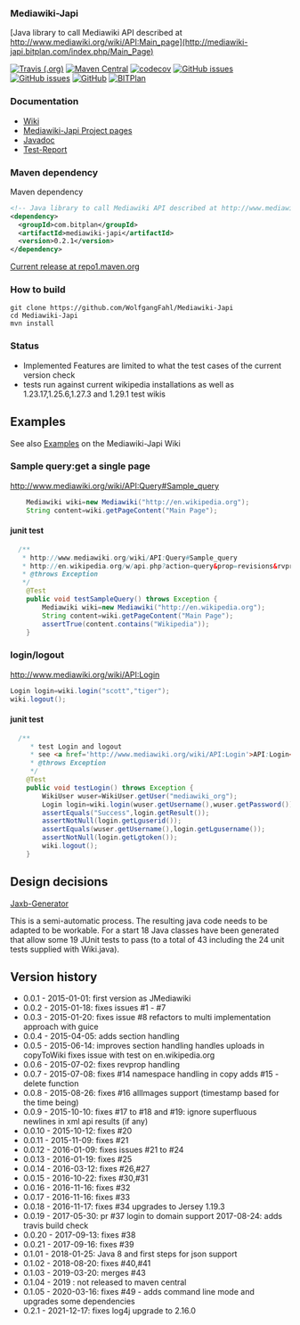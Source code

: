 ### Mediawiki-Japi
[Java library to call Mediawiki API described at http://www.mediawiki.org/wiki/API:Main_page](http://mediawiki-japi.bitplan.com/index.php/Main_Page)

[![Travis (.org)](https://img.shields.io/travis/WolfgangFahl/Mediawiki-Japi.svg)](https://travis-ci.org/WolfgangFahl/Mediawiki-Japi)
[![Maven Central](https://img.shields.io/maven-central/v/com.bitplan/mediawiki-japi.svg)](https://search.maven.org/artifact/com.bitplan/mediawiki-japi/0.2.1/jar)
[![codecov](https://codecov.io/gh/WolfgangFahl/Mediawiki-Japi/branch/master/graph/badge.svg)](https://codecov.io/gh/WolfgangFahl/Mediawiki-Japi)
[![GitHub issues](https://img.shields.io/github/issues/WolfgangFahl/Mediawiki-Japi.svg)](https://github.com/WolfgangFahl/Mediawiki-Japi/issues)
[![GitHub issues](https://img.shields.io/github/issues-closed/WolfgangFahl/Mediawiki-Japi.svg)](https://github.com/WolfgangFahl/Mediawiki-Japi/issues/?q=is%3Aissue+is%3Aclosed)
[![GitHub](https://img.shields.io/github/license/WolfgangFahl/Mediawiki-Japi.svg)](https://www.apache.org/licenses/LICENSE-2.0)
[![BITPlan](http://wiki.bitplan.com/images/wiki/thumb/3/38/BITPlanLogoFontLessTransparent.png/198px-BITPlanLogoFontLessTransparent.png)](http://www.bitplan.com)

### Documentation
* [Wiki](http://mediawiki-japi.bitplan.com/index.php/Main_Page)
* [Mediawiki-Japi Project pages](https://WolfgangFahl.github.io/Mediawiki-Japi)
* [Javadoc](https://WolfgangFahl.github.io/Mediawiki-Japi/apidocs/index.html)
* [Test-Report](https://WolfgangFahl.github.io/Mediawiki-Japi/surefire-report.html)
### Maven dependency

Maven dependency
```xml
<!-- Java library to call Mediawiki API described at http://www.mediawiki.org/wiki/API:Main_page http://mediawiki-japi.bitplan.com/index.php/Main_Page -->
<dependency>
  <groupId>com.bitplan</groupId>
  <artifactId>mediawiki-japi</artifactId>
  <version>0.2.1</version>
</dependency>
```

[Current release at repo1.maven.org](https://repo1.maven.org/maven2/com/bitplan/mediawiki-japi/0.2.1/)

### How to build
```
git clone https://github.com/WolfgangFahl/Mediawiki-Japi
cd Mediawiki-Japi
mvn install
```
### Status
- Implemented Features are limited to what the test cases of the current version check
- tests run against current wikipedia installations as well as 1.23.17,1.25.6,1.27.3 and 1.29.1 test wikis 

## Examples
See also [Examples](http://mediawiki-japi.bitplan.com/index.php/Examples) on the Mediawiki-Japi Wiki

### Sample query:get a single page
http://www.mediawiki.org/wiki/API:Query#Sample_query

```java
	Mediawiki wiki=new Mediawiki("http://en.wikipedia.org");
	String content=wiki.getPageContent("Main Page");
```

#### junit test
```java
  /**
   * http://www.mediawiki.org/wiki/API:Query#Sample_query
   * http://en.wikipedia.org/w/api.php?action=query&prop=revisions&rvprop=content&titles=Main%20Page&format=xml
   * @throws Exception 
   */
	@Test
	public void testSampleQuery() throws Exception {
		Mediawiki wiki=new Mediawiki("http://en.wikipedia.org");
		String content=wiki.getPageContent("Main Page");
		assertTrue(content.contains("Wikipedia"));
	}
```

### login/logout
http://www.mediawiki.org/wiki/API:Login

```java
Login login=wiki.login("scott","tiger");
wiki.logout();
```

#### junit test
```java
  /**
	 * test Login and logout 
	 * see <a href='http://www.mediawiki.org/wiki/API:Login'>API:Login</a>
	 * @throws Exception
	 */
	@Test
	public void testLogin() throws Exception {
		WikiUser wuser=WikiUser.getUser("mediawiki_org");
		Login login=wiki.login(wuser.getUsername(),wuser.getPassword());
		assertEquals("Success",login.getResult());
		assertNotNull(login.getLguserid());
		assertEquals(wuser.getUsername(),login.getLgusername());
		assertNotNull(login.getLgtoken());
		wiki.logout();
	}
```
## Design decisions
[Jaxb-Generator](http://mediawiki-japi.bitplan.com/mediawiki-japi/index.php/Jaxbgenerator)

This is a semi-automatic process. The resulting java code needs to be adapted to be workable. For a start
18 Java classes have been generated that allow some 19 JUnit tests to pass (to a total of 43 including the 24
unit tests supplied with Wiki.java).

## Version history
* 0.0.1  - 2015-01-01: first version as JMediawiki
* 0.0.2  - 2015-01-18: fixes issues #1 - #7
* 0.0.3  - 2015-01-20: fixes issue #8 refactors to multi implementation approach with guice
* 0.0.4  - 2015-04-05: adds section handling
* 0.0.5  - 2015-06-14: improves section handling
                       handles uploads in copyToWiki
					   fixes issue with test on en.wikipedia.org
* 0.0.6  - 2015-07-02: fixes revprop handling											
* 0.0.7  - 2015-07-08: fixes #14 namespace handling in copy
                       adds #15 - delete function
* 0.0.8  - 2015-08-26: fixes #16 allImages support (timestamp based for the time being)  
* 0.0.9  - 2015-10-10: fixes #17 to #18 and #19: ignore superfluous newlines in xml api results (if any)
* 0.0.10 - 2015-10-12: fixes #20
* 0.0.11 - 2015-11-09: fixes #21
* 0.0.12 - 2016-01-09: fixes issues #21 to #24
* 0.0.13 - 2016-01-19: fixes #25
* 0.0.14 - 2016-03-12: fixes #26,#27
* 0.0.15 - 2016-10-22: fixes #30,#31
* 0.0.16 - 2016-11-16: fixes #32
* 0.0.17 - 2016-11-16: fixes #33
* 0.0.18 - 2016-11-17: fixes #34 upgrades to Jersey 1.19.3
* 0.0.19 - 2017-05-30: pr #37 login to domain support
           2017-08-24: adds travis build check
* 0.0.20 - 2017-09-13: fixes #38
* 0.0.21 - 2017-09-16: fixes #39
* 0.1.01 - 2018-01-25: Java 8 and first steps for json support
* 0.1.02 - 2018-08-20: fixes #40,#41  
* 0.1.03 - 2019-03-20: merges #43
* 0.1.04 - 2019      : not released to maven central
* 0.1.05 - 2020-03-16: fixes #49 - adds command line mode and upgrades some dependencies
* 0.2.1  - 2021-12-17: fixes log4j upgrade to 2.16.0
